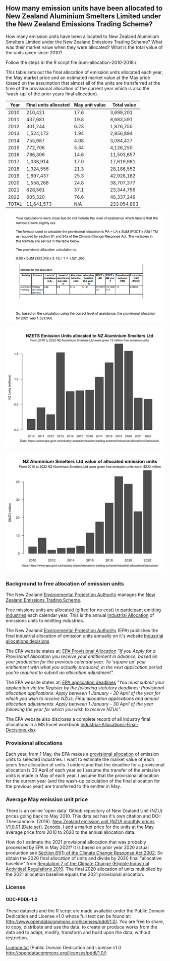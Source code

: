 ## How many emission units have been allocated to New Zealand Aluminium Smelters Limited under the New Zealand Emissions Trading Scheme? 

How many emission units have been allocated to New Zealand Aluminium Smelters Limited under the New Zealand Emissions Trading Scheme? What was their market value when they were allocated? What is the total value of the units given since 2010?

Follow the steps in the R script file Sum-allocation-2010-2018.r

This table sets out the final allocation of emission units allocated each year, the May market price and an estimated market value at the May price (based on the assumption that almost all of the units are transferred at the time of the provisional allocation of the current year which is also the 'wash-up' of the prior years final allocation).

|   Year |Final units allocated | May unit value | Total value |
|----	 |----        |----   |----     |	
|  2010  |    210,421  | 17.6  | 3,699,201|
|   2011 |    437,681  | 19.8  | 8,683,591|
|   2012 |    301,244  |  6.23 | 1,876,750|
|   2013 |  1,524,172  |  1.94 | 2,956,894|
|   2014 |    755,987  |  4.08 | 3,084,427|
|   2015 |    772,706  |  5.34 | 4,126,250|
|   2016 |    786,306  | 14.6  |11,503,657|
|   2017 |  1,038,914  | 17.0  |17,619,981|
|   2018 |  1,324,556  | 21.3  |28,186,552|
|  2019  |  1,697,437  | 25.3  |42,928,182|
|  2020  |  1,558,268  | 24.8  |38,707,377|
|  2021  |    628,561  | 37.1  |23,344,756|
|  2022  |    605,320  | 76.6  |46,337,246|
|TOTAL	 | 11,641,573  |N/A    |233 054,863|

![](EPA-letter-provisional-allocation.png)


![Quantity of NZETS Emission Units Allocated to NZ Aluminium Smelters Ltd from 2010](NZAL-2010-2020-allocations_720-540font11.svg)

![Value of NZETS Emission Units Allocated to NZ Aluminium Smelters Ltd from 2010](NZAL-allocation-value-720-540f12.svg)

### Background to free allocation of emission units

The New Zealand [Environmental Protection Authority](https://www.epa.govt.nz) manages the [New Zealand Emissions Trading Scheme](https://www.epa.govt.nz/industry-areas/emissions-trading-scheme/). 

Free missions units are allocated (gifted for no cost) to [participant emitting industries](https://www.epa.govt.nz/industry-areas/emissions-trading-scheme/industries-in-the-emissions-trading-scheme/) each calendar year. This is the annual [Industrial Allocation](https://www.epa.govt.nz/industry-areas/emissions-trading-scheme/industrial-allocations/) of emissions units to emitting industries.
    
The New Zealand [Environmental Protection Authority](https://www.epa.govt.nz) (EPA) publishes the final industrial allocation of emission units annually on it's website [Industrial allocations decisions](https://www.epa.govt.nz/industry-areas/emissions-trading-scheme/industrial-allocations/decisions/)

The EPA website states at; [EPA Provisional Allocation](https://www.epa.govt.nz/industry-areas/emissions-trading-scheme/industrial-allocations/how-to-apply/) 
*"If you Apply for a Provisional Allocation you receive your entitlement in advance, based on your production for the previous calendar year. To ‘square up’ your entitlement with what you actually produced, in the next application period you’re required to submit an allocation adjustment".*

The EPA website states at; [EPA application deadlines](https://www.epa.govt.nz/industry-areas/emissions-trading-scheme/industrial-allocations/how-to-apply/) 
*"You must submit your application via the Register by the following statutory deadlines: Provisional allocation applications: Apply between 1 January - 30 April of the year for which you wish to receive NZUs. Final allocation applications and annual allocation adjustments: Apply between 1 January - 30 April of the year following the year for which you wish to receive NZUs".*

The EPA website also discloses a complete record of all industry final allocations in a MS Excel workbook [Industrial-Allocations-Final-Decisions.xlsx](https://www.epa.govt.nz/assets/Uploads/Documents/Emissions-Trading-Scheme/Reports/Industrial-Allocations/Industrial-Allocations-Final-Decisions.xlsx)

### Provisional allocations

Each year, from 1 May, the EPA makes a [provisional allocation](https://www.epa.govt.nz/industry-areas/emissions-trading-scheme/industrial-allocations/) of emission units to selected industries. I want to estimate the market value of each years free allocation of units. I understand that the deadline for a provisional allocation is 30 April of each year so I assume the transfer of the emission units is made in May of each year. I assume that the provisional allocation for the current year (and the wash-up calculation of the final allocation for the previous year) are transferred to the emitter in May.

### Average May emission unit price

There is an online 'open data' Github repository of New Zealand Unit (NZU) prices going back to May 2010. This data set has it's own citation and DOI: Theecanmole. (2016). [New Zealand emission unit (NZU) monthly prices](https://github.com/theecanmole/nzu) [V1.0.01 [Data set]. Zenodo](http://doi.org/10.5281/zenodo.221328). I add a market price for the units at the May average price from 2010 to 2020 to the annual allocation data. 

How do I estimate the 2021 provisional allocation that was probably processed by EPA in May 2021? It is based on prior year 2020 actual production see [Section 81(1) of the Climate Change Response Act 2002](https://www.legislation.govt.nz/act/public/2002/0040/latest/DLM1662643.html). So obtain the 2020 final allocation of units and divide by 2020 final "allocative baseline" from [Regulation 7 of the Climate Change (Eligible Industrial Activities) Regulations 2010](https://www.legislation.govt.nz/regulation/public/2010/0189/latest/DLM3075118.html). The final 2020 allocation of units multiplied by the 2021 allocation baseline equals the 2021 provisional allocation. 

### License

#### ODC-PDDL-1.0

These datasets and the R script are made available under the Public Domain Dedication and License v1.0 whose full text can be found at: http://www.opendatacommons.org/licenses/pddl/1.0/. You are free to share, to copy, distribute and use the data, to create or produce works from the data and to adapt, modify, transform and build upon the data, without restriction.

[Licence.txt](https://github.com/theecanmole/nzu/blob/master/Licence.txt) (Public Domain  Dedication and License v1.0 http://opendatacommons.org/licenses/pddl/1.0/)
